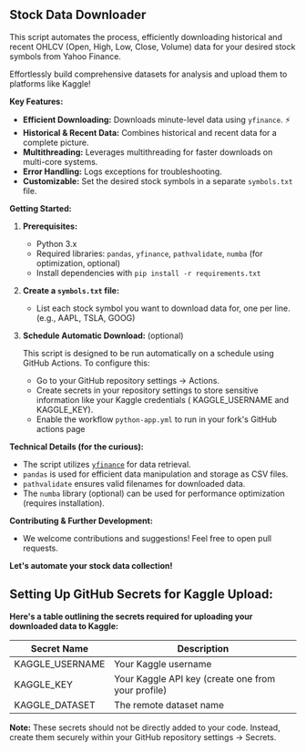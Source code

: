 ## Stock Data Downloader

This script automates the process, efficiently downloading historical and recent OHLCV (Open, High, Low, Close, Volume)
data for your desired stock symbols from Yahoo Finance.

Effortlessly build comprehensive datasets for analysis and upload them to platforms like Kaggle!

**Key Features:**

- **Efficient Downloading:** Downloads minute-level data using `yfinance`. ⚡
- **Historical & Recent Data:** Combines historical and recent data for a complete picture.
- **Multithreading:** Leverages multithreading for faster downloads on multi-core systems. ️
- **Error Handling:** Logs exceptions for troubleshooting.
- **Customizable:** Set the desired stock symbols in a separate `symbols.txt` file.

**Getting Started:**

1. **Prerequisites:**
    - Python 3.x
    - Required libraries: `pandas`, `yfinance`, `pathvalidate`, `numba` (for optimization, optional)
    - Install dependencies with `pip install -r requirements.txt`

2. **Create a `symbols.txt` file:**
    - List each stock symbol you want to download data for, one per line. (e.g., AAPL, TSLA, GOOG)

3. **Schedule Automatic Download:** (optional)

   This script is designed to be run automatically on a schedule using GitHub Actions. To configure this:

    - Go to your GitHub repository settings -> Actions.
    - Create secrets in your repository settings to store sensitive information like your Kaggle credentials (
      KAGGLE_USERNAME and KAGGLE_KEY).
    - Enable the workflow `python-app.yml` to run in your fork's GitHub actions page

**Technical Details (for the curious):**

- The script utilizes [`yfinance`](https://github.com/ranaroussi/yfinance) for data retrieval.
- `pandas` is used for efficient data manipulation and storage as CSV files.
- `pathvalidate` ensures valid filenames for downloaded data.
- The `numba` library (optional) can be used for performance optimization (requires installation).

**Contributing & Further Development:**

- We welcome contributions and suggestions! Feel free to open pull requests.

**Let's automate your stock data collection!**

## Setting Up GitHub Secrets for Kaggle Upload:

**Here's a table outlining the secrets required for uploading your downloaded data to Kaggle:**

| Secret Name     | Description                                        |
|-----------------|----------------------------------------------------|
| KAGGLE_USERNAME | Your Kaggle username                               |
| KAGGLE_KEY      | Your Kaggle API key (create one from your profile) |
| KAGGLE_DATASET  | The remote dataset name                            |


**Note:** These secrets should not be directly added to your code. Instead, create them securely within your GitHub
repository settings -> Secrets.